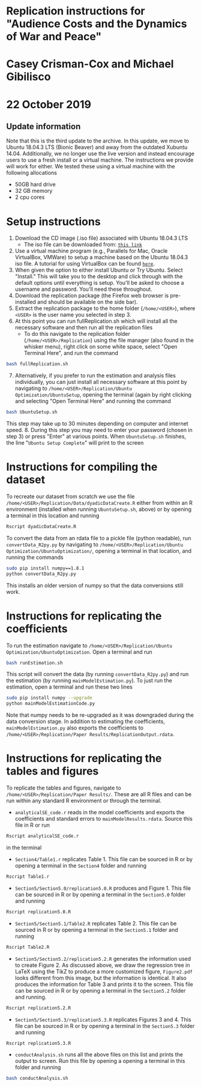 # Replication instructions for "Audience Costs and the Dynamics of War and Peace" 
# Casey Crisman-Cox and Michael Gibilisco
# 22 October 2019


## Update information
Note that this is the third update to the  archive.  In this update, we move to Ubuntu 18.04.3 LTS (Bionic Beaver) and away from the outdated Xubuntu 14.04.  Additionally, we no longer use the live version and instead encourage users to use a fresh install or a virtual machine.  The instructions we provide will work for either. We tested these using a virtual machine with the following allocations

- 50GB hard drive
- 32 GB memory
- 2 cpu cores


					 
# Setup instructions

1. Download the CD image (.iso file) associated with Ubuntu 18.04.3 LTS
    - The iso file can be downloaded from: [`this link`](http://no.releases.ubuntu.com/18.04/ubuntu-18.04.3-desktop-amd64.iso)
2. Use a virtual machine program (e.g., Parallels for Mac, Oracle VirtualBox, VMWare) to setup a machine based on the Ubuntu 18.04.3 iso file.  A tutorial for using VirtualBox can be found [`here`](https://itsfoss.com/install-linux-in-virtualbox/).
5. When given the option to either install Ubuntu or Try Ubuntu.  Select "Install." This will take you to the desktop and click through with the default options until everything is setup. You'll be asked to choose a username and password. You'll need these throughout.
6. Download the replication package (the Firefox web browser is pre-installed and should be available on the side bar).
7. Extract the replication package to the home folder (`/home/<USER>`), where `<USER>` is the user name you selected in step 3.
8. At this point you can run fullReplication.sh which will install all the necessary software and then run all the replication files
    - To do this navigate to the replication folder  (`/home/<USER>/Replication`) using the file manager (also found in the whisker menu), right click on some white space, select "Open Terminal Here", and run the command
```bash
bash fullReplication.sh
```
7. Alternatively, if you prefer to run the estimation and analysis files individually, you can just install all necessary software at this point by navigating to `/home/<USER>/Replication/Ubuntu Optimization/UbuntuSetup`, opening the terminal (again by right clicking and selecting "Open Terminal Here" and running the command
```bash
bash UbuntuSetup.sh
```
This step may take up to 30 minutes depending on computer and internet speed.
8. During this step you may need to enter your password (chosen in step 3) or press "Enter" at various points.  When `UbuntuSetup.sh` finishes, the line  "`Ubuntu Setup Complete`" will print to the screen 

# Instructions for compiling the dataset
To recreate our dataset from scratch we use the file `/home/<USER>/Replication/Data/dyadicDataCreate.R` either from within an R environment (installed when running `UbuntuSetup.sh`, above) or by opening a terminal in this location and running
```bash
Rscript dyadicDataCreate.R
```



To convert the data from an rdata file to a pickle file (python readable), run `convertData_R2py.py` by navigating to  `/home/<USER>/Replication/Ubuntu Optimization/UbuntuOptimization/`, opening a terminal in that location, and running the commands
```bash
sudo pip install numpy==1.8.1
python convertData_R2py.py
```
This installs an older version of numpy so that the data conversions still work.

# Instructions for replicating the coefficients
To run the estimation  navigate to `/home/<USER>/Replication/Ubuntu Optimization/UbuntuOptimization`.
Open a terminal and run
```bash
bash runEstimation.sh
```
This script will convert the data (by running `convertData_R2py.py`) and run the estimation (by running `mainModelEstimation.py`).
To just run the estimation, open a terminal and run these two lines
```bash
sudo pip install numpy --upgrade
python mainModelEstimationCode.py
```
Note that numpy needs to be re-upgraded as it was downgraded during the data conversion stage.
In addition to estimating the coefficients, `mainModelEstimation.py` also exports the coefficients to `/home/<USER>/Replication/Paper Results/ReplicationOutput.rdata`.

# Instructions for replicating the tables and figures
To replicate the tables and figures, navigate to `/home/<USER>/Replication/Paper Results/`. These are all R files and can be run within any standard R environment or through the terminal.

- `analyticalSE_code.r` reads in the model coefficients and exports the coefficients and standard errors to `mainModelResults.rdata`.  Source this file in R or run
```bash
Rscript analyticalSE_code.r
```
in the terminal
- `Section4/Table1.r` replicates Table 1.  This file can be sourced in R or by opening a terminal in the `Section4` folder and running
```bash
Rscript Table1.r
```
- `Section5/Section5.0/replication5.0.R` produces and Figure 1.  This file can be sourced in R or by opening a terminal in the `Section5.0` folder and running
```bash
Rscript replication5.0.R
```
- `Section5/Section5.1/Table2.R` replicates Table 2.  This file can be sourced in R or by opening a terminal in the `Section5.1` folder and running
```bash
Rscript Table2.R
```
- `Section5/Section5.2/replication5.2.R` generates the information used to create Figure 2. As discussed above, we draw the regression tree in LaTeX using the TikZ to produce a more customized figure, `Figure2.pdf` looks different from this image, but the information is identical.  It also produces the information for Table 3 and prints it to the screen.  This file can be sourced in R or by opening a terminal in the `Section5.2` folder and running.
```bash
Rscript replication5.2.R
```
- `Section5/Section5.3/replication5.3.R` replicates Figures 3 and 4.  This file can be sourced in R or by opening a terminal in the `Section5.3` folder and running
```bash
Rscript replication5.3.R
```
- `conductAnalysis.sh` runs all the above files on this list and prints the output to screen. Run this file by opening a opening a terminal in this folder and running
```bash
bash conductAnalysis.sh
```
